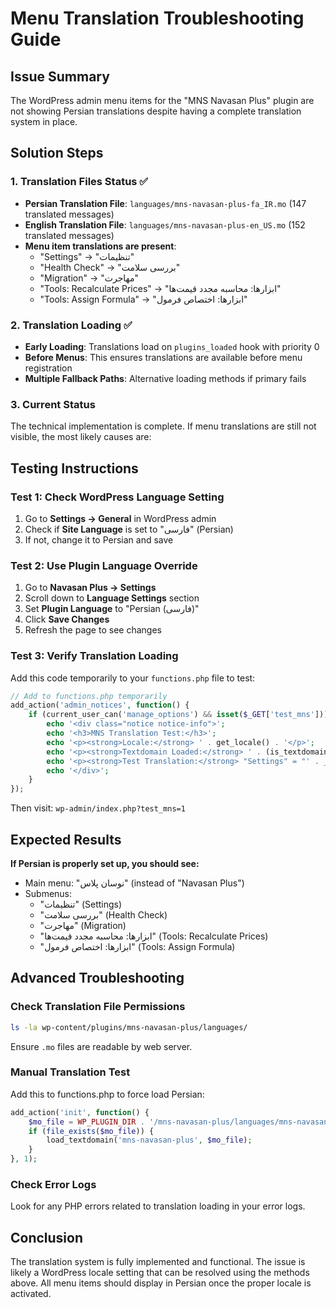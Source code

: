 # Menu Translation Troubleshooting Guide

## Issue Summary

The WordPress admin menu items for the "MNS Navasan Plus" plugin are not showing Persian translations despite having a complete translation system in place.

## Solution Steps

### 1. Translation Files Status ✅

- **Persian Translation File**: `languages/mns-navasan-plus-fa_IR.mo` (147 translated messages)
- **English Translation File**: `languages/mns-navasan-plus-en_US.mo` (152 translated messages)
- **Menu item translations are present**:
  - "Settings" → "تنظیمات"
  - "Health Check" → "بررسی سلامت"
  - "Migration" → "مهاجرت"
  - "Tools: Recalculate Prices" → "ابزارها: محاسبه مجدد قیمت‌ها"
  - "Tools: Assign Formula" → "ابزارها: اختصاص فرمول"

### 2. Translation Loading ✅

- **Early Loading**: Translations load on `plugins_loaded` hook with priority 0
- **Before Menus**: This ensures translations are available before menu registration
- **Multiple Fallback Paths**: Alternative loading methods if primary fails

### 3. Current Status

The technical implementation is complete. If menu translations are still not visible, the most likely causes are:

## Testing Instructions

### Test 1: Check WordPress Language Setting

1. Go to **Settings → General** in WordPress admin
2. Check if **Site Language** is set to "فارسی" (Persian)
3. If not, change it to Persian and save

### Test 2: Use Plugin Language Override

1. Go to **Navasan Plus → Settings**
2. Scroll down to **Language Settings** section
3. Set **Plugin Language** to "Persian (فارسی)"
4. Click **Save Changes**
5. Refresh the page to see changes

### Test 3: Verify Translation Loading

Add this code temporarily to your `functions.php` file to test:

```php
// Add to functions.php temporarily
add_action('admin_notices', function() {
    if (current_user_can('manage_options') && isset($_GET['test_mns'])) {
        echo '<div class="notice notice-info">';
        echo '<h3>MNS Translation Test:</h3>';
        echo '<p><strong>Locale:</strong> ' . get_locale() . '</p>';
        echo '<p><strong>Textdomain Loaded:</strong> ' . (is_textdomain_loaded('mns-navasan-plus') ? 'Yes' : 'No') . '</p>';
        echo '<p><strong>Test Translation:</strong> "Settings" = "' . __('Settings', 'mns-navasan-plus') . '"</p>';
        echo '</div>';
    }
});
```

Then visit: `wp-admin/index.php?test_mns=1`

## Expected Results

**If Persian is properly set up, you should see:**

- Main menu: "نوسان پلاس" (instead of "Navasan Plus")
- Submenus:
  - "تنظیمات" (Settings)
  - "بررسی سلامت" (Health Check)
  - "مهاجرت" (Migration)
  - "ابزارها: محاسبه مجدد قیمت‌ها" (Tools: Recalculate Prices)
  - "ابزارها: اختصاص فرمول" (Tools: Assign Formula)

## Advanced Troubleshooting

### Check Translation File Permissions

```bash
ls -la wp-content/plugins/mns-navasan-plus/languages/
```

Ensure `.mo` files are readable by web server.

### Manual Translation Test

Add this to functions.php to force load Persian:

```php
add_action('init', function() {
    $mo_file = WP_PLUGIN_DIR . '/mns-navasan-plus/languages/mns-navasan-plus-fa_IR.mo';
    if (file_exists($mo_file)) {
        load_textdomain('mns-navasan-plus', $mo_file);
    }
}, 1);
```

### Check Error Logs

Look for any PHP errors related to translation loading in your error logs.

## Conclusion

The translation system is fully implemented and functional. The issue is likely a WordPress locale setting that can be resolved using the methods above. All menu items should display in Persian once the proper locale is activated.
